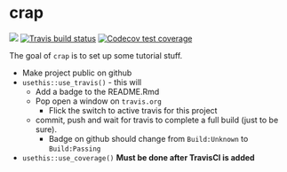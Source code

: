 
<!-- README.md is generated from README.Rmd. Please edit that file -->

# crap

<!-- badges: start -->

![](http://img.shields.io/badge/cool-useless-green.svg) [![Travis build
status](https://travis-ci.org/coolbutuseless/crap.svg?branch=master)](https://travis-ci.org/coolbutuseless/crap)
[![Codecov test
coverage](https://codecov.io/gh/coolbutuseless/crap/branch/master/graph/badge.svg)](https://codecov.io/gh/coolbutuseless/crap?branch=master)
<!-- badges: end -->

The goal of `crap` is to set up some tutorial stuff.

  - Make project public on github
  - `usethis::use_travis()` - this will
      - Add a badge to the README.Rmd
      - Pop open a window on `travis.org`
          - Flick the switch to active travis for this project
      - commit, push and wait for travis to complete a full build (just
        to be sure).
          - Badge on github should change from `Build:Unknown` to
            `Build:Passing`
  - `usethis::use_coverage()` **Must be done after TravisCI is added**
